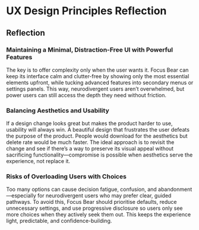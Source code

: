 # UX Design Principles Reflection 

## Reflection

### Maintaining a Minimal, Distraction-Free UI with Powerful Features
The key is to offer complexity only when the user wants it. Focus Bear can keep its interface calm and clutter-free by showing only the most essential elements upfront, while tucking advanced features into secondary menus or settings panels. This way, neurodivergent users aren’t overwhelmed, but power users can still access the depth they need without friction.

### Balancing Aesthetics and Usability
If a design change looks great but makes the product harder to use, usability will always win. A beautiful design that frustrates the user defeats the purpose of the product. People would download for the aesthetics but delete rate would be much faster. The ideal approach is to revisit the change and see if there’s a way to preserve its visual appeal without sacrificing functionality—compromise is possible when aesthetics serve the experience, not replace it.

### Risks of Overloading Users with Choices
Too many options can cause decision fatigue, confusion, and abandonment—especially for neurodivergent users who may prefer clear, guided pathways. To avoid this, Focus Bear should prioritise defaults, reduce unnecessary settings, and use progressive disclosure so users only see more choices when they actively seek them out. This keeps the experience light, predictable, and confidence-building.
